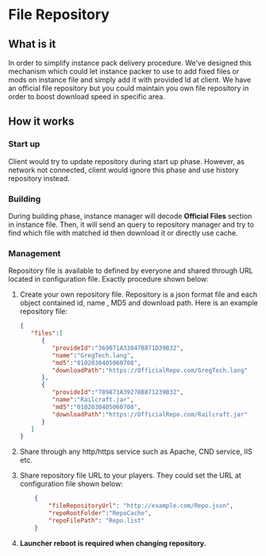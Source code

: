 # File Repository
## What is it
In order to simplify instance pack delivery procedure. We've designed this mechanism which could let instance packer to use to add fixed files or mods on instance file and simply add it with provided Id at client. We have an official file repository but you could maintain you own file repository in order to boost download speed in specific area.

## How it works
### Start up
Client would try to update repository during start up phase. However, as network not connected, client would ignore this phase and use history repository instead.
### Building
During building phase, instance manager will decode **Official Files** section in instance file. Then, it will send an query to repository manager and try to find which file with matched id then download it or directly use cache.
### Management
Repository file is available to defined by everyone and shared through URL located in configuration file. Exactly procedure shown below:

1. Create your own repository file. Repository is a json format file and each object contained id, name , MD5 and download path. Here is an example repository file:

    ```JSON
    {
       "files":[
          {
             "provideId":"369071A33847B871D39B32",
             "name":"GregTech.lang",
             "md5":"0102030405060708",
             "downloadPath":"https://OfficialRepo.com/GregTech.lang"
          },
          {
             "provideId":"789871A39278B871239B32",
             "name":"Railcraft.jar",
             "md5":"0102030405060708",
             "downloadPath":"https://OfficialRepo.com/Railcraft.jar"
          }
       ]
    }
    ```
2.  Share through any http/https service such as Apache, CND service, IIS etc.
3.  Share repository file URL to your players. They could set the URL at configuration file shown below:
	```JSON
		{
			"fileRepositoryUrl": "http://example.com/Repo.json",
			"repoRootFolder":"RepoCache",
    		"repoFilePath": "Repo.list"
		}
	```
4. **Launcher reboot is required when changing repository.**
